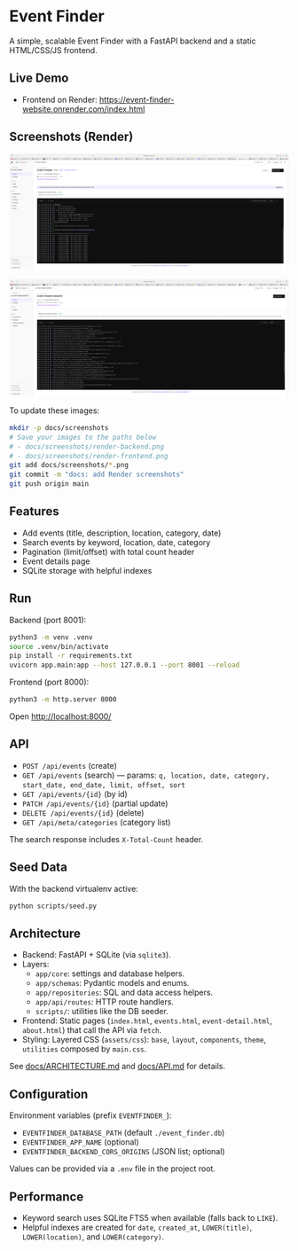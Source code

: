 # Event Finder

A simple, scalable Event Finder with a FastAPI backend and a static HTML/CSS/JS frontend.

## Live Demo

- Frontend on Render: <https://event-finder-website.onrender.com/index.html>

## Screenshots (Render)

<!-- Add your screenshots to docs/screenshots and they will render here. -->

<p align="center">
  <img src="docs/screenshots/render-backend.png" alt="Render backend deployment (logs)" width="900" />
</p>

<p align="center">
  <a href="https://event-finder-website.onrender.com/index.html">
    <img src="docs/screenshots/render-frontend.png" alt="Frontend running on Render" width="900" />
  </a>
</p>

To update these images:

```bash
mkdir -p docs/screenshots
# Save your images to the paths below
# - docs/screenshots/render-backend.png
# - docs/screenshots/render-frontend.png
git add docs/screenshots/*.png
git commit -m "docs: add Render screenshots"
git push origin main
```

## Features

- Add events (title, description, location, category, date)
- Search events by keyword, location, date, category
- Pagination (limit/offset) with total count header
- Event details page
- SQLite storage with helpful indexes

## Run

Backend (port 8001):

```bash
python3 -m venv .venv
source .venv/bin/activate
pip install -r requirements.txt
uvicorn app.main:app --host 127.0.0.1 --port 8001 --reload
```

Frontend (port 8000):

```bash
python3 -m http.server 8000
```

Open [http://localhost:8000/](http://localhost:8000/)

## API

- `POST /api/events` (create)
- `GET /api/events` (search) — params: `q, location, date, category, start_date, end_date, limit, offset, sort`
- `GET /api/events/{id}` (by id)
- `PATCH /api/events/{id}` (partial update)
- `DELETE /api/events/{id}` (delete)
- `GET /api/meta/categories` (category list)

The search response includes `X-Total-Count` header.

## Seed Data

With the backend virtualenv active:

```bash
python scripts/seed.py
```

## Architecture

- Backend: FastAPI + SQLite (via `sqlite3`).
- Layers:
  - `app/core`: settings and database helpers.
  - `app/schemas`: Pydantic models and enums.
  - `app/repositories`: SQL and data access helpers.
  - `app/api/routes`: HTTP route handlers.
  - `scripts/`: utilities like the DB seeder.
- Frontend: Static pages (`index.html`, `events.html`, `event-detail.html`, `about.html`) that call the API via `fetch`.
- Styling: Layered CSS (`assets/css`): `base`, `layout`, `components`, `theme`, `utilities` composed by `main.css`.

See [docs/ARCHITECTURE.md](docs/ARCHITECTURE.md) and [docs/API.md](docs/API.md) for details.

## Configuration

Environment variables (prefix `EVENTFINDER_`):

- `EVENTFINDER_DATABASE_PATH` (default `./event_finder.db`)
- `EVENTFINDER_APP_NAME` (optional)
- `EVENTFINDER_BACKEND_CORS_ORIGINS` (JSON list; optional)

Values can be provided via a `.env` file in the project root.

## Performance

- Keyword search uses SQLite FTS5 when available (falls back to `LIKE`).
- Helpful indexes are created for `date`, `created_at`, `LOWER(title)`, `LOWER(location)`, and `LOWER(category)`.

